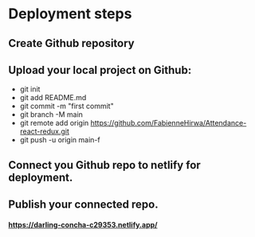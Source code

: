 # Deployment steps
## Create Github repository 
## Upload your local project on Github:
- git init
- git add README.md
- git commit -m "first commit"
- git branch -M main
- git remote add origin https://github.com/FabienneHirwa/Attendance-react-redux.git
- git push -u origin main-f
## Connect you Github repo to netlify for deployment.
## Publish your connected repo.
#### https://darling-concha-c29353.netlify.app/

